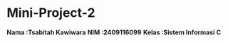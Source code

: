 # Mini-Project-2

**Nama   :Tsabitah Kawiwara**
**NIM    :2409116099**
**Kelas  :Sistem Informasi C**

